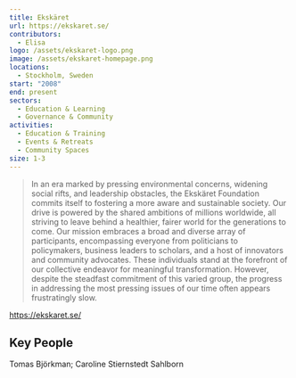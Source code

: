```yaml
---
title: Ekskäret
url: https://ekskaret.se/
contributors:
  - Elisa
logo: /assets/ekskaret-logo.png
image: /assets/ekskaret-homepage.png
locations:
  - Stockholm, Sweden
start: "2008"
end: present
sectors:
  - Education & Learning
  - Governance & Community
activities:
  - Education & Training
  - Events & Retreats
  - Community Spaces
size: 1-3
---
```

> In an era marked by pressing environmental concerns, widening social rifts, and leadership obstacles, the Ekskäret Foundation commits itself to fostering a more aware and sustainable society. Our drive is powered by the shared ambitions of millions worldwide, all striving to leave behind a healthier, fairer world for the generations to come. Our mission embraces a broad and diverse array of participants, encompassing everyone from politicians to policymakers, business leaders to scholars, and a host of innovators and community advocates. These individuals stand at the forefront of our collective endeavor for meaningful transformation. However, despite the steadfast commitment of this varied group, the progress in addressing the most pressing issues of our time often appears frustratingly slow.

 https://ekskaret.se/

## Key People

Tomas Björkman; Caroline Stiernstedt Sahlborn
